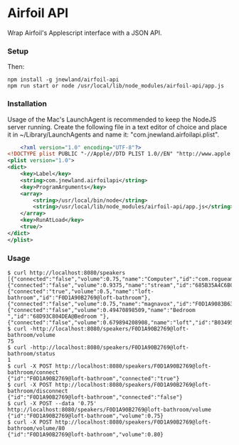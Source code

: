 # Airfoil API

Wrap Airfoil's Applescript interface with a JSON API.

### Setup

Then:

    npm install -g jnewland/airfoil-api
    npm run start or node /usr/local/lib/node_modules/airfoil-api/app.js

### Installation

Usage of the Mac's LaunchAgent is recommended to keep the NodeJS server running. Create the following file in a text editor of choice and place it in ~/Library/LaunchAgents and name it: "com.jnewland.airfoilapi.plist". 

```xml
    <?xml version="1.0" encoding="UTF-8"?>
<!DOCTYPE plist PUBLIC "-//Apple//DTD PLIST 1.0//EN" "http://www.apple.com/DTDs/PropertyList-1.0.dtd">
<plist version="1.0">
<dict>
	<key>Label</key>
	<string>com.jnewland.airfoilapi</string>
	<key>ProgramArguments</key>
	<array>
		<string>/usr/local/bin/node</string>
		<string>/usr/local/lib/node_modules/airfoil-api/app.js</string>
	</array>
	<key>RunAtLoad</key>
	<true/>
</dict>
</plist>
```

### Usage

    $ curl http://localhost:8080/speakers
    [{"connected":"false","volume":0.75,"name":"Computer","id":"com.rogueamoeba.airfoil.LocalSpeaker"},{"connected":"false","volume":0.9375,"name":"stream","id":"685B35A4C6BC@stream"},{"connected":"true","volume":0.5,"name":"loft-bathroom","id":"F0D1A90B2769@loft-bathroom"},{"connected":"false","volume":0.75,"name":"magnavox","id":"F0D1A9083B63@magnavox"},{"connected":"false","volume":0.49470898509,"name":"Bedroom ","id":"68D93C804DEA@Bedroom "},{"connected":"false","volume":0.679894208908,"name":"loft","id":"B034953D7649@loft"}]
    $ curl -http://localhost:8080/speakers/F0D1A90B2769@loft-bathroom/volume
    75
    $ curl -http://localhost:8080/speakers/F0D1A90B2769@loft-bathroom/status
    1
    $ curl -X POST http://localhost:8080/speakers/F0D1A90B2769@loft-bathroom/connect
    {"id":"F0D1A90B2769@loft-bathroom","connected":"true"}
    $ curl -X POST http://localhost:8080/speakers/F0D1A90B2769@loft-bathroom/disconnect
    {"id":"F0D1A90B2769@loft-bathroom","connected":"false"}
    $ curl -X POST --data '0.75' http://localhost:8080/speakers/F0D1A90B2769@loft-bathroom/volume
    {"id":"F0D1A90B2769@loft-bathroom","volume":0.75}
    $ curl -X POST http://localhost:8080/speakers/F0D1A90B2769@loft-bathroom/volume/80
    {"id":"F0D1A90B2769@loft-bathroom","volume":0.80}
    
